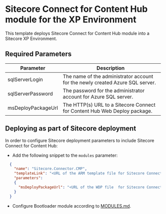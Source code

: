 # Sitecore Connect for Content Hub module for the XP Environment

This template deploys Sitecore Connect for Content Hub module into a Sitecore XP Environment.

## Required Parameters

| Parameter                                 | Description
--------------------------------------------|------------------------------------------------
| sqlServerLogin                            | The name of the administrator account for the newly created Azure SQL server.
| sqlServerPassword                         | The password for the administrator account for Azure SQL server.
| msDeployPackageUrl                        | The HTTP(s) URL to a Sitecore Connect for Content Hub Web Deploy package.

## Deploying as part of Sitecore deployment

In order to configure Sitecore deployment parameters to include Sitecore Connect for Content Hub:

* Add the following snippet to the `modules` parameter:
```JSON
  {
    "name": "Sitecore.Connector.CMP",
    "templateLink": "<URL of the ARM template file for Sitecore Connect for Content Hub>",
    "parameters":
    {
      "msDeployPackageUrl": "<URL of the WDP file  for Sitecore Connect for Content Hub>"
    }
  }
```

* Configure Bootloader module according to [MODULES.md](../../MODULES.md).